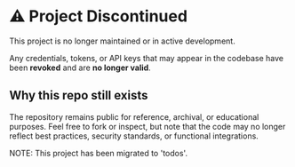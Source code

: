 # ⚠️ Project Discontinued

This project is no longer maintained or in active development.

Any credentials, tokens, or API keys that may appear in the codebase have been **revoked** and are **no longer valid**.

## Why this repo still exists

The repository remains public for reference, archival, or educational purposes. Feel free to fork or inspect, but note that the code may no longer reflect best practices, security standards, or functional integrations.

NOTE: This project has been migrated to 'todos'.
